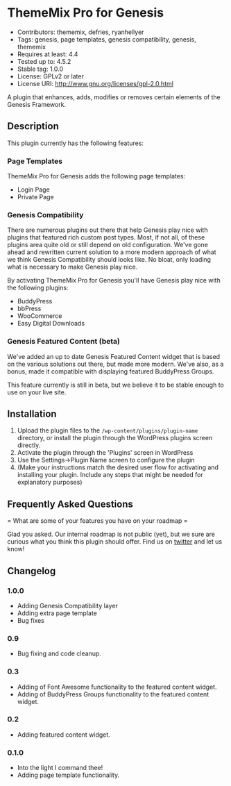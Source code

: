 # ThemeMix Pro for Genesis

* Contributors: thememix, defries, ryanhellyer
* Tags: genesis, page templates, genesis compatibility, genesis, thememix
* Requires at least: 4.4
* Tested up to: 4.5.2
* Stable tag: 1.0.0
* License: GPLv2 or later
* License URI: http://www.gnu.org/licenses/gpl-2.0.html

A plugin that enhances, adds, modifies or removes certain elements of the Genesis Framework.

## Description

This plugin currently has the following features:

### Page Templates

ThemeMix Pro for Genesis adds the following page templates:

* Login Page
* Private Page

### Genesis Compatibility

There are numerous plugins out there that help Genesis play nice with plugins that featured rich custom post types. Most, if not all, of these plugins area quite old or still depend on old configuration. We've gone ahead and rewritten current solution to a more modern approach of what we think Genesis Compatibility should looks like. No bloat, only loading what is necessary to make Genesis play nice.

By activating ThemeMix Pro for Genesis you'll have Genesis play nice with the following plugins:

* BuddyPress
* bbPress
* WooCommerce
* Easy Digital Downloads

### Genesis Featured Content (beta)

We've added an up to date Genesis Featured Content widget that is based on the various solutions out there, but made more modern. We've also, as a bonus, made it compatible with displaying featured BuddyPress Groups.

This feature currently is still in beta, but we believe it to be stable enough to use on your live site.

## Installation

1. Upload the plugin files to the `/wp-content/plugins/plugin-name` directory, or install the plugin through the WordPress plugins screen directly.
2. Activate the plugin through the 'Plugins' screen in WordPress
3. Use the Settings->Plugin Name screen to configure the plugin
4. (Make your instructions match the desired user flow for activating and installing your plugin. Include any steps that might be needed for explanatory purposes)

## Frequently Asked Questions

= What are some of your features you have on your roadmap =

Glad you asked. Our internal roadmap is not public (yet), but we sure are curious what you think this plugin should offer. Find us on [twitter](https://twitter.com/thememix/) and let us know!

## Changelog

### 1.0.0

* Adding Genesis Compatibility layer
* Adding extra page template
* Bug fixes


### 0.9

* Bug fixing and code cleanup.

### 0.3

* Adding of Font Awesome functionality to the featured content widget.
* Adding of BuddyPress Groups functionality to the featured content widget.

### 0.2

* Adding featured content widget.

### 0.1.0

* Into the light I command thee!
* Adding page template functionality.